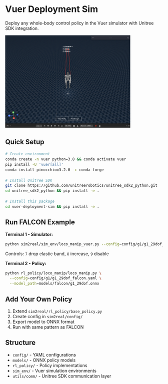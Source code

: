 # Vuer Deployment Sim

Deploy any whole-body control policy in the Vuer simulator with Unitree SDK integration.

<img src="assets/vuer-deployment-sim.png" alt="Vuer Simulator" width="400"/>

## Quick Setup

```bash
# Create environment
conda create -n vuer python=3.8 && conda activate vuer
pip install -U 'vuer[all]'
conda install pinocchio=3.2.0 -c conda-forge

# Install Unitree SDK
git clone https://github.com/unitreerobotics/unitree_sdk2_python.git
cd unitree_sdk2_python && pip install -e .

# Install this package
cd vuer-deployment-sim && pip install -e .
```

## Run FALCON Example

**Terminal 1 - Simulator:**
```bash
python sim2real/sim_env/loco_manip_vuer.py --config=config/g1/g1_29dof_falcon.yaml
```
Controls: `7` drop elastic band, `8` increase, `9` disable

**Terminal 2 - Policy:**
```bash
python rl_policy/loco_manip/loco_manip.py \
  --config=config/g1/g1_29dof_falcon.yaml \
  --model_path=models/falcon/g1_29dof.onnx
```

## Add Your Own Policy

1. Extend `sim2real/rl_policy/base_policy.py`
2. Create config in `sim2real/config/`
3. Export model to ONNX format
4. Run with same pattern as FALCON

## Structure

- `config/` - YAML configurations
- `models/` - ONNX policy models
- `rl_policy/` - Policy implementations
- `sim_env/` - Vuer simulation environments
- `utils/comm/` - Unitree SDK communication layer